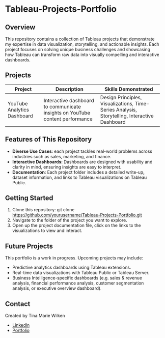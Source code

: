 # Tableau-Projects-Portfolio
## **Overview**
This repository contains a collection of Tableau projects that demonstrate my expertise in data visualization, storytelling, and actionable insights. Each project focuses on solving unique business challenges and showcasing how Tableau can transform raw data into visually compelling and interactive dashboards.

## **Projects**
| **Project** | **Description** | **Skills Demonstrated** |
| ----------- | --------------- | ----------------------- |
| YouTube Analytics Dashboard | Interactive dashboard to communicate insights on YouTube content performance | Design Principles, Visualizations, Time-Series Analysis, Storytelling, Interactive Dashboard |

## **Features of This Repository**
- **Diverse Use Cases**: each project tackles real-world problems across industries such as sales, marketing, and finance.
- **Interactive Dashboards**: Dashboards are designed with usability and clarity in mind, ensuring insights are easy to interpret.
- **Documentation**: Each project folder includes a detailed write-up, dataset information, and links to Tableau visualizations on Tableau Public.

## **Getting Started**
1. Clone this repository: git clone https://github.com/yourusername/Tableau-Projects-Portfolio.git
2. Navigate to the folder of the project you want to explore.
3. Open up the project documentation file, click on the links to the visualizations to view and interact.

## **Future Projects**
This portfolio is a work in progress. Upcoming projects may include:
- Predictive analytics dashboards using Tableau extensions.
- Real-time data visualizations with Tableau Public or Tableau Server.
- Business Intelligence-specific dashboards (e.g. sales & revenue analysis, financial performance analysis, customer segmentation analysis, or executive overview dashboard).

## **Contact**
Created by Tina Marie Wilken
- [LinkedIn](https://www.linkedin.com/in/tinamariewilken/)
- [Portfolio](https://github.com/tmwilken?tab=repositories)
